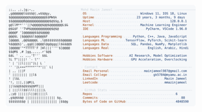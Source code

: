 <picture>
  <source srcset="https://raw.githubusercontent.com/mmazinjameel/mmazinjameel/main/dark_mode.svg?v=1739549486" media="(prefers-color-scheme: dark)">
  <img src="https://raw.githubusercontent.com/mmazinjameel/mmazinjameel/main/light_mode.svg?v=1739549486">
</picture>
